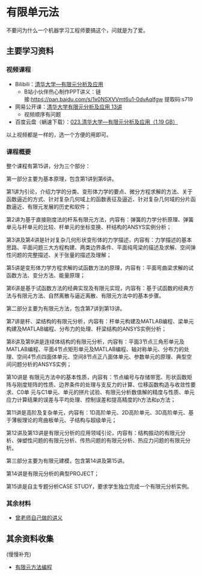 # 有限单元法

不要问为什么一个机器学习工程师要搞这个，问就是为了爱。

## 主要学习资料


### 视频课程

- Bilibili：[清华大学—有限元分析及应用](https://www.bilibili.com/video/av25035770)
    - B站小伙伴热心制作PPT讲义：链接:https://pan.baidu.com/s/1x0NSXVVmt6u1-0dvAqIfgw 提取码:s719
- 网易公开课：[清华大学有限元分析及应用 13讲](https://open.163.com/newview/movie/free?pid=WFTMARPBG)
    - 视频顺序有问题
- 百度云盘（蜗速下载）：[023.清华大学—有限元分析及应用（1.19 GB）](https://pan.baidu.com/s/1pJn0hcR)

以上视频都是一样的，选一个方便的用即可。

### 课程概要

整个课程有第15讲，分为三个部分：

第一部分主要为基本原理，包含第1讲到第6讲。

第1讲为引论，介绍力学的分类、变形体力学的要点、微分方程求解的方法、关于函数逼近的方式、针对复杂几何域上的函数表征及逼近、针对复杂几何域的分片函数逼近、有限元发展的历史和软件；

第2讲为基于直接刚度法的杆系有限元方法，内容有：弹簧的力学分析原理、弹簧单元与杆单元的比较、杆单元的坐标变换、杆结构的ANSYS实例分析；

第3讲及第4讲是针对复杂几何形状变形体的力学描述，内容有：力学描述的基本思路、平面问题三大方程构建、两类边界条件、平面纯弯梁的描述及求解、空间弹性问题的完整描述、关于张量的描述及理解；

第5讲是变形体力学方程求解的试函数方法的原理，内容有：平面弯曲梁求解的试函数方法、变分方法、能量原理；

第6讲是基于试函数方法的经典实现及有限元实现，内容有：基于试函数的经典方法与有限元方法、自然离散与逼近离散、有限元方法中的基本步骤。

第二部分主要为有限元方法，包含第7讲到第13讲。

第7讲是杆、梁结构的有限元分析，内容有：杆单元构建及MATLAB编程、梁单元构建及MATLAB编程、分布力的处理、杆梁结构的ANSYS实例分析；

第8讲及第9讲是连续体结构的有限元分析，内容有：平面3节点三角形单元及MATLAB编程、平面4节点矩形单元及MATLAB编程、轴对称单元、分布力的处理、空间4节点四面体单元、空间8节点正八面体单元、参数单元的原理、典型空间问题分析的ANSYS实例；

第10讲是 有限元方法中的基本性质，内容有：节点编号与存储带宽、形状函数矩阵与刚度矩阵的性质、边界条件的处理与支反力的计算、位移函数构造与收敛性要求、C0单 元与C1单元、单元的拼片试验、有限元分析数值解的精度与性质、单元应力计算结果的误差与平均处理、控制误差和提高精度的h方法和p方法；

第11讲是高阶及复杂单元，内容有：1D高阶单元、2D高阶单元、3D高阶单元、基于薄板理论的弯曲板单元、子结构与超级单元；

第12讲及第13讲是有限元分析的应用领域引论，内容有：结构振动的有限元分析、弹塑性问题的有限元分析、传热问题的有限元分析、热应力问题的有限元分析。

第三部分主要为有限元建模，包含第14讲及第15讲。

第14讲是有限元分析的典型PROJECT；

第15讲是自主专题分析CASE STUDY，要求学生独立完成一个有限元分析实例。

### 其余材料

- [曾老师自己做的讲义](https://www.academia.edu/34293909/%E6%9C%89%E9%99%90%E5%85%83%E5%88%86%E6%9E%90%E5%9F%BA%E7%A1%80%E6%95%99%E7%A8%8B_Fundamentals_of_Finite_Element_Analysis)

## 其余资料收集

(慢慢补充)

- [有限元方法编程](http://cstam.org.cn/static/old/upload/fckeditor/%E6%9C%89%E9%99%90%E5%85%83%E6%96%B9%E6%B3%95%E7%BC%96%E7%A8%8B%20%20%EF%BC%88%E7%AC%AC%E4%B8%89%E7%89%88%EF%BC%89.pdf)

